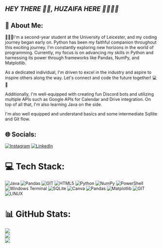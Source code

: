 ## *HEY THERE 👋🏼, HUZAIFA HERE 🤜🏼🤛🏼*  
## 💫 About Me:
👨🏻‍🎓I'm a second-year student at the University of Leicester, and my coding journey began early on. Python has been my faithful companion throughout this exciting journey. I'm constantly exploring new horizons in the world of programming. Currently, my focus is on advancing my skills in Python and harnessing its power through frameworks like Pandas, NumPy, and Matplotlib.

As a dedicated individual, I'm driven to excel in the industry and aspire to inspire others along the way. Let's connect and code the future together! 💻🚀

Additionally, I'm well-equipped with creating fun Discord bots and utilizing multiple APIs such as Google APIs for Calendar and Drive integration. On top of all that, I'm also learning Java on the side.

I'm also well equipped and understand basics and some intermediate Sqllite and Git flow.

## 🌐 Socials:
[![Instagram](https://img.shields.io/badge/Instagram-%23E4405F.svg?logo=Instagram&logoColor=white)](https://instagram.com/Iamhuzaifasabahuddin) [![LinkedIn](https://img.shields.io/badge/LinkedIn-%230077B5.svg?logo=linkedin&logoColor=white)](https://www.linkedin.com/in/huzaifa-sabah-uddin?utm_source=share&utm_campaign=share_via&utm_content=profile&utm_medium=ios_app) 

# 💻 Tech Stack:
![Java](https://img.shields.io/badge/java-%23ED8B00.svg?style=for-the-badge&logo=openjdk&logoColor=white) ![Pandas](https://img.shields.io/badge/pandas-%23150458.svg?style=for-the-badge&logo=pandas&logoColor=white) ![GIT](https://img.shields.io/badge/Git-fc6d26?style=for-the-badge&logo=git&logoColor=white) ![HTML5](https://img.shields.io/badge/html5-%23E34F26.svg?style=for-the-badge&logo=html5&logoColor=white) ![Python](https://img.shields.io/badge/python-3670A0?style=for-the-badge&logo=python&logoColor=ffdd54) ![NumPy](https://img.shields.io/badge/numpy-%23013243.svg?style=for-the-badge&logo=numpy&logoColor=white) ![PowerShell](https://img.shields.io/badge/PowerShell-%235391FE.svg?style=for-the-badge&logo=powershell&logoColor=white) ![Windows Terminal](https://img.shields.io/badge/Windows%20Terminal-%234D4D4D.svg?style=for-the-badge&logo=windows-terminal&logoColor=white) ![SQLite](https://img.shields.io/badge/sqlite-%2307405e.svg?style=for-the-badge&logo=sqlite&logoColor=white) ![Canva](https://img.shields.io/badge/Canva-%2300C4CC.svg?style=for-the-badge&logo=Canva&logoColor=white) ![Pandas](https://img.shields.io/badge/pandas-%23150458.svg?style=for-the-badge&logo=pandas&logoColor=white) ![Matplotlib](https://img.shields.io/badge/Matplotlib-%23ffffff.svg?style=for-the-badge&logo=Matplotlib&logoColor=black) ![GIT](https://img.shields.io/badge/Git-fc6d26?style=for-the-badge&logo=git&logoColor=white) ![LINUX](https://img.shields.io/badge/Linux-FCC624?style=for-the-badge&logo=linux&logoColor=black)
# 📊 GitHub Stats:
![](https://github-readme-stats.vercel.app/api?username=Iamhuzaifasabahuddin&theme=dark&hide_border=false&include_all_commits=true&count_private=false)<br/>
![](https://github-readme-streak-stats.herokuapp.com/?user=Iamhuzaifasabahuddin&theme=dark&hide_border=false)<br/>
![](https://github-readme-stats.vercel.app/api/top-langs/?username=Iamhuzaifasabahuddin&theme=dark&hide_border=false&include_all_commits=true&count_private=false&layout=compact)
